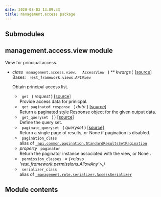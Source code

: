 ```yaml
---
date: 2020-08-03 13:09:33
title: management.access package
---
```

<div id="management-access-package" class="section">


<div id="submodules" class="section">

## Submodules

</div>

<div id="module-management.access.view" class="section">

<span id="management-access-view-module"> </span>

## management.access.view module

View for principal access.

  - *class* `  management.access.view.  ` `  AccessView  `
    <span class="sig-paren"> ( </span> *<span class="o"> \*\* </span>
    <span class="n"> kwargs </span>* <span class="sig-paren"> ) </span>
    [<span class="viewcode-link"> \[source\]
    </span>](../../_modules/management/access/view/#AccessView)  
    Bases: `  rest_framework.views.APIView  `
    
    Obtain principal access list.
    
      - `  get  ` <span class="sig-paren"> ( </span> *<span class="n">
        request </span>* <span class="sig-paren"> ) </span>
        [<span class="viewcode-link"> \[source\]
        </span>](../../_modules/management/access/view/#AccessView.get)  
        Provide access data for prinicpal.
    
    <!-- end list -->
    
      - `  get_paginated_response  ` <span class="sig-paren"> ( </span>
        *<span class="n"> data </span>* <span class="sig-paren"> )
        </span> [<span class="viewcode-link"> \[source\]
        </span>](../../_modules/management/access/view/#AccessView.get_paginated_response)  
        Return a paginated style Response object for the given output
        data.
    
    <!-- end list -->
    
      - `  get_queryset  ` <span class="sig-paren"> ( </span>
        <span class="sig-paren"> ) </span> [<span class="viewcode-link">
        \[source\]
        </span>](../../_modules/management/access/view/#AccessView.get_queryset)  
        Define the query set.
    
    <!-- end list -->
    
      - `  paginate_queryset  ` <span class="sig-paren"> ( </span>
        *<span class="n"> queryset </span>* <span class="sig-paren"> )
        </span> [<span class="viewcode-link"> \[source\]
        </span>](../../_modules/management/access/view/#AccessView.paginate_queryset)  
        Return a single page of results, or None if pagination is
        disabled.
    
    <!-- end list -->
    
      - `  pagination_class  `  
        alias of [`  api.common.pagination.StandardResultsSetPagination
         `](../api.common/#api.common.pagination.StandardResultsSetPagination "api.common.pagination.StandardResultsSetPagination")
    
    <!-- end list -->
    
      - *property* `  paginator  `  
        Return the paginator instance associated with the view, or None
        .
    
    <!-- end list -->
    
      - `  permission_classes  ` *= (\<class
        'rest\_framework.permissions.AllowAny'\>,)*
    
    <!-- end list -->
    
      - `  serializer_class  `  
        alias of [`  management.role.serializer.AccessSerializer
         `](../management.role/#management.role.serializer.AccessSerializer "management.role.serializer.AccessSerializer")

</div>

<div id="module-management.access" class="section">

<span id="module-contents"> </span>

## Module contents

</div>

</div>
